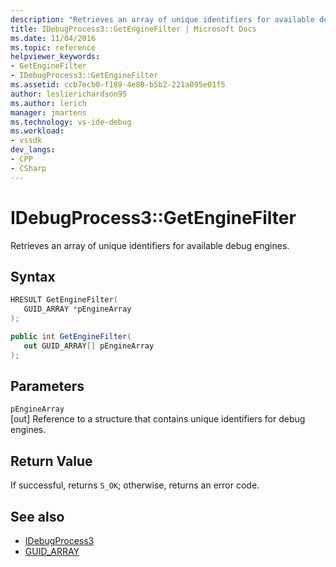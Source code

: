 ```yaml
---
description: "Retrieves an array of unique identifiers for available debug engines."
title: IDebugProcess3::GetEngineFilter | Microsoft Docs
ms.date: 11/04/2016
ms.topic: reference
helpviewer_keywords:
- GetEngineFilter
- IDebugProcess3::GetEngineFilter
ms.assetid: ccb7ecb0-f189-4e80-b5b2-221a095e01f5
author: leslierichardson95
ms.author: lerich
manager: jmartens
ms.technology: vs-ide-debug
ms.workload:
- vssdk
dev_langs:
- CPP
- CSharp
---
```

# IDebugProcess3::GetEngineFilter
Retrieves an array of unique identifiers for available debug engines.

## Syntax

```cpp
HRESULT GetEngineFilter(
   GUID_ARRAY *pEngineArray
);
```

```csharp
public int GetEngineFilter(
   out GUID_ARRAY[] pEngineArray
);
```

## Parameters
`pEngineArray`\
[out] Reference to a structure that contains unique identifiers for debug engines.

## Return Value
 If successful, returns `S_OK`; otherwise, returns an error code.

## See also
- [IDebugProcess3](../../../extensibility/debugger/reference/idebugprocess3.md)
- [GUID_ARRAY](../../../extensibility/debugger/reference/guid-array.md)
